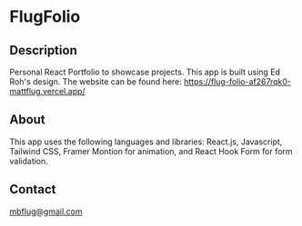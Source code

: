# FlugFolio

## Description
Personal React Portfolio to showcase projects. This app is built using Ed Roh's design.
The website can be found here: https://flug-folio-af267rqk0-mattflug.vercel.app/

## About
This app uses the following languages and libraries: React.js, Javascript, Tailwind CSS, Framer Montion for animation, and React Hook Form for form validation.

## Contact

mbflug@gmail.com
